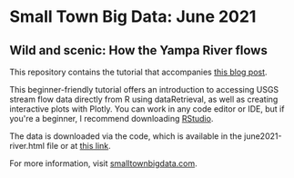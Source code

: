 # Small Town Big Data: June 2021
## Wild and scenic: How the Yampa River flows

This repository contains the tutorial that accompanies [this blog post](https://www.smalltownbigdata.com/post/yampa-river-steamboat-data). 

This beginner-friendly tutorial offers an introduction to accessing USGS stream flow data directly from R using dataRetrieval, as well as creating interactive plots with Plotly. You can work in any code editor or IDE, but if you're a beginner, I recommend downloading [RStudio](https://rstudio.com/products/rstudio/). 

The data is downloaded via the code, which is available in the june2021-river.html file or at [this link](https://smalltownbigdata.github.io/june2021-river/june2021-river). 

For more information, visit [smalltownbigdata.com](http://www.smalltownbigdata.com).

